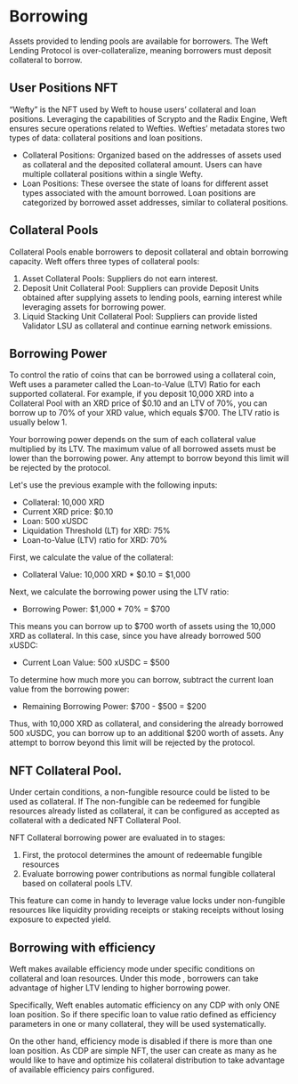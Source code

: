 

# Borrowing

Assets provided to lending pools are available for borrowers. The Weft Lending Protocol is over-collateralize, meaning borrowers must deposit collateral to borrow.


## User Positions NFT

“Wefty” is the NFT used by Weft to house users’ collateral and loan positions. Leveraging the capabilities of Scrypto and the Radix Engine, Weft ensures secure operations related to Wefties. Wefties’ metadata stores two types of data: collateral positions and loan positions.



* Collateral Positions: Organized based on the addresses of assets used as collateral and the deposited collateral amount. Users can have multiple collateral positions within a single Wefty.
* Loan Positions: These oversee the state of loans for different asset types associated with the amount borrowed. Loan positions are categorized by borrowed asset addresses, similar to collateral positions.


## Collateral Pools

Collateral Pools enable borrowers to deposit collateral and obtain borrowing capacity. Weft offers three types of collateral pools:



1. Asset Collateral Pools: Suppliers do not earn interest.
2. Deposit Unit Collateral Pool: Suppliers can provide Deposit Units obtained after supplying assets to lending pools, earning interest while leveraging assets for borrowing power.
3. Liquid Stacking Unit Collateral Pool: Suppliers can provide listed Validator LSU as collateral and continue earning network emissions.


## Borrowing Power

To control the ratio of coins that can be borrowed using a collateral coin, Weft uses a parameter called the Loan-to-Value (LTV) Ratio for each supported collateral. For example, if you deposit 10,000 XRD into a Collateral Pool with an XRD price of $0.10 and an LTV of 70%, you can borrow up to 70% of your XRD value, which equals $700. The LTV ratio is usually below 1.

Your borrowing power depends on the sum of each collateral value multiplied by its LTV. The maximum value of all borrowed assets must be lower than the borrowing power. Any attempt to borrow beyond this limit will be rejected by the protocol.

Let's use the previous example with the following inputs:



* Collateral: 10,000 XRD
* Current XRD price: $0.10
* Loan: 500 xUSDC
* Liquidation Threshold (LT) for XRD: 75%
* Loan-to-Value (LTV) ratio for XRD: 70%

First, we calculate the value of the collateral:



* Collateral Value: 10,000 XRD * $0.10 = $1,000

Next, we calculate the borrowing power using the LTV ratio:



* Borrowing Power: $1,000 * 70% = $700

This means you can borrow up to $700 worth of assets using the 10,000 XRD as collateral. In this case, since you have already borrowed 500 xUSDC:



* Current Loan Value: 500 xUSDC = $500

To determine how much more you can borrow, subtract the current loan value from the borrowing power:



* Remaining Borrowing Power: $700 - $500 = $200

Thus, with 10,000 XRD as collateral, and considering the already borrowed 500 xUSDC, you can borrow up to an additional $200 worth of assets. Any attempt to borrow beyond this limit will be rejected by the protocol.


## NFT Collateral Pool. 

Under certain conditions, a non-fungible resource could be listed to be used as collateral. If The non-fungible can be redeemed for fungible resources already listed as collateral, it can be configured as accepted as collateral with a dedicated NFT Collateral Pool. 

NFT Collateral borrowing power are evaluated in to stages: 



1. First, the protocol determines the amount of redeemable fungible resources
2. Evaluate borrowing power contributions as normal fungible collateral based on collateral pools LTV. 

This feature can come in handy to leverage value locks under non-fungible resources like liquidity providing receipts or staking receipts without losing exposure to expected yield. 


## Borrowing with efficiency 

Weft makes available efficiency mode under specific conditions on collateral and loan resources. Under this mode , borrowers can take advantage of higher LTV lending to higher borrowing power. 

Specifically, Weft enables automatic efficiency on any CDP with only ONE loan position. So if there specific loan to value ratio defined as efficiency parameters in one or many collateral, they will be used systematically. 

On the other hand, efficiency mode is disabled if there is more than one loan position. As CDP are simple NFT, the user can create as many as he would like to have and optimize his collateral distribution to take advantage of available efficiency pairs configured. 